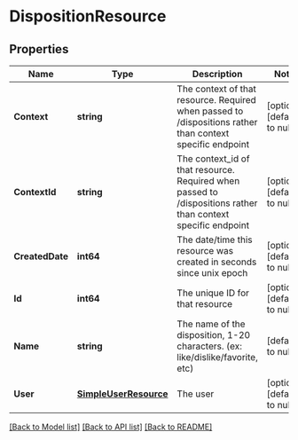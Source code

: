 # DispositionResource

## Properties
Name | Type | Description | Notes
------------ | ------------- | ------------- | -------------
**Context** | **string** | The context of that resource. Required when passed to /dispositions rather than context specific endpoint | [optional] [default to null]
**ContextId** | **string** | The context_id of that resource. Required when passed to /dispositions rather than context specific endpoint | [optional] [default to null]
**CreatedDate** | **int64** | The date/time this resource was created in seconds since unix epoch | [optional] [default to null]
**Id** | **int64** | The unique ID for that resource | [optional] [default to null]
**Name** | **string** | The name of the disposition, 1-20 characters. (ex: like/dislike/favorite, etc) | [default to null]
**User** | [**SimpleUserResource**](SimpleUserResource.md) | The user | [optional] [default to null]

[[Back to Model list]](../README.md#documentation-for-models) [[Back to API list]](../README.md#documentation-for-api-endpoints) [[Back to README]](../README.md)


